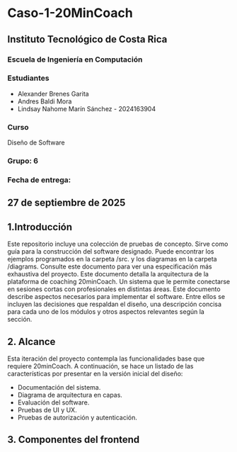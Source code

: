 # Caso-1-20MinCoach
## Instituto Tecnológico de Costa Rica
### Escuela de Ingeniería en Computación

### Estudiantes
- Alexander Brenes Garita
- Andres Baldi Mora
- Lindsay Nahome Marín Sánchez - 2024163904

### Curso
Diseño de Software

### Grupo: 6

### Fecha de entrega: 
27 de septiembre de 2025
---
## 1.Introducción
Este repositorio incluye una colección de pruebas de concepto. Sirve como guía para la construcción del software designado. Puede encontrar los ejemplos programados en la carpeta /src. y los diagramas en la carpeta /diagrams. Consulte este documento para ver una especificación más exhaustiva del proyecto.
Este documento detalla la arquitectura de la plataforma de coaching 20minCoach. Un sistema que le permite conectarse en sesiones cortas con profesionales en distintas áreas. Este documento describe aspectos necesarios para implementar el software. Entre ellos se incluyen las decisiones que respaldan el diseño, una descripción concisa para cada uno de los módulos y otros aspectos relevantes según la sección.

## 2. Alcance
Esta iteración del proyecto contempla las funcionalidades base que requiere 20minCoach. A continuación, se hace un listado de las características por presentar en la versión inicial del diseño:  
- Documentación del sistema.
- Diagrama de arquitectura en capas.
- Evaluación del software.
- Pruebas de UI y UX.
- Pruebas de autorización y autenticación.

## 3. Componentes del frontend





